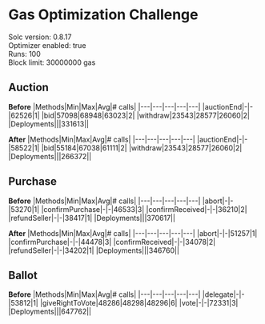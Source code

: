 # Gas Optimization Challenge

Solc version: 0.8.17  
Optimizer enabled: true  
Runs: 100  
Block limit: 30000000 gas  

## Auction

**Before**
|Methods|Min|Max|Avg|# calls|
|---|---|---|---|---|
|auctionEnd|-|-|62526|1|
|bid|57098|68948|63023|2|
|withdraw|23543|28577|26060|2|
|Deployments|||331613||

**After**
|Methods|Min|Max|Avg|# calls|
|---|---|---|---|---|
|auctionEnd|-|-|58522|1|
|bid|55184|67038|61111|2|
|withdraw|23543|28577|26060|2|
|Deployments|||266372||

## Purchase

**Before**
|Methods|Min|Max|Avg|# calls|
|---|---|---|---|---|
|abort|-|-|53270|1|
|confirmPurchase|-|-|46533|3|
|confirmReceived|-|-|36210|2|
|refundSeller|-|-|38417|1|
|Deployments|||370617||

**After**
|Methods|Min|Max|Avg|# calls|
|---|---|---|---|---|
|abort|-|-|51257|1|
|confirmPurchase|-|-|44478|3|
|confirmReceived|-|-|34078|2|
|refundSeller|-|-|34202|1|
|Deployments|||346760||

## Ballot

**Before**
|Methods|Min|Max|Avg|# calls|
|---|---|---|---|---|
|delegate|-|-|53812|1|
|giveRightToVote|48286|48298|48296|6|
|vote|-|-|72331|3|
|Deployments|||647762||